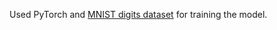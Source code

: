 Used PyTorch and [MNIST digits dataset](https://www.kaggle.com/datasets/hojjatk/mnist-dataset) for training the model. 